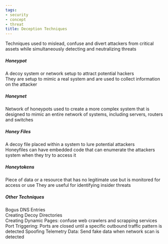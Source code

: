 ```yaml
---
tags:
- security
- concept
- threat
title: Deception Techniques
---
```


Techniques used to mislead, confuse and divert attackers from critical assets while simultaneously detecting and neutralizing threats

##### Honeypot
A decoy system or network setup to attract potential hackers  
They are setup to mimic a real system and are used to collect information on the attacker

##### Honeynet
Network of honeypots used to create a more complex system that is designed to mimic an entire network of systems, including servers, routers and switches

##### Honey Files
A decoy file placed within a system to lure potential attackers  
Honeyfiles can have embedded code that can enumerate the attackers system when they try to access it

##### Honeytokens  
Piece of data or a resource that has no legitimate use but is monitored for access or use
They are useful for identifying insider threats  

##### Other Techniques
Bogus DNS Entries  
Creating Decoy Directories  
Creating Dynamic Pages: confuse web crawlers and scrapping services  
Port Triggering: Ports are closed until a specific outbound traffic pattern is detected 
Spoofing Telemetry Data: Send fake data when network scan is detected